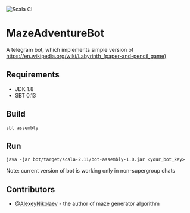 ![Scala CI](https://github.com/kgusakov/MazeAdventureBot/workflows/Scala%20CI/badge.svg?branch=master&event=push)

# MazeAdventureBot
A telegram bot, which implements simple version of https://en.wikipedia.org/wiki/Labyrinth_(paper-and-pencil_game)

## Requirements
- JDK 1.8
- SBT 0.13

## Build
```
sbt assembly
```

## Run
```
java -jar bot/target/scala-2.11/bot-assembly-1.0.jar <your_bot_key>
```

Note: current version of bot is working only in non-supergroup chats

## Contributors
- [@AlexeyNikolaev](https://github.com/AlexeyNikolaev) - the author of maze generator algorithm
